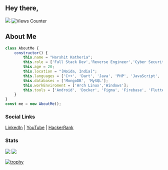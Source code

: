 ## Hey there,
![](https://komarev.com/ghpvc/?username=UxHarshit&abbreviated=true)
![Views Counter](https://views-counter.vercel.app/badge?pageId=UxHarshit/UxHarshit)
## About Me
```javascript
class AboutMe {
    constructor() {
        this.name = "Harshit Katheria";
        this.role = ['Full Stack Dev','Reverse Engineer','Cyber Security'];
        this.age = 20;
        this.location = "[Noida, India]";
        this.languages = ['C++', 'Dart', 'Java', 'PHP', 'JavaScript', 'Kotlin', 'Python', 'TypeScript'];
        this.databases = ['MongoDB', 'MySQL'];
        this.workEnviroment = ['Arch Linux','Windows'];
        this.tools = ['Android', 'Docker', 'Figma', 'Firebase', 'Flutter', 'Git', 'Heroku', 'Node.js', 'Postman'];
    }
}
const me = new AboutMe();
```


### Social Links 

[LinkedIn](https://linkedin.com/in/harshit-katheria) | 
[YouTube](https://www.youtube.com/@teamuxh6855) | 
[HackerRank](https://www.hackerrank.com/profile/Harshit_Katheria)


### Stats
![](https://github-readme-stats.vercel.app/api/top-langs?username=uxharshit&show_icons=true&locale=en&layout=compact&theme=onedark) 
![](https://github-readme-stats.vercel.app/api?username=uxharshit&show_icons=true&locale=en&theme=onedark)

[![trophy](https://github-profile-trophy.vercel.app/?username=uxharshit&theme=onedark)](https://github.com/ryo-ma/github-profile-trophy)
